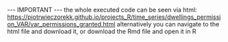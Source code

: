 --- IMPORTANT --- the whole executed code can be seen via html: https://piotrwieczorekk.github.io/projects_R/time_series/dwellings_permission_VAR/var_permissions_granted.html alternatively you can navigate to the html file and download it, or download the Rmd file and open it in R
